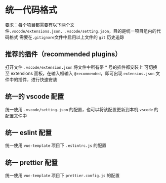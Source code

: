 # 统一代码格式

要求：每个项目都需要有以下两个文件`.vscode/extensions.json`、`.vscode/setting.json`，目的是统一项目组内的代码格式
需要在`.gitignore`文件中启用以上文件的 `git` 历史追踪

## 推荐的插件（recommended plugins）

打开文件 `.vscode/extension.json` 将文件中所有带 \* 号的插件都安装上
可切换至 extensions 面板，在输入框输入 `@recommended`，即可出现 `extensios.json` 文件中的插件，进行快速安装

## 统一的 vscode 配置

统一使用 `.vscode/setting.json` 的配置，也可以将该配置更新到本机 `vscode` 的配置文件中

## 统一 eslint 配置

统一使用 `vue-template` 项目下 `.eslintrc.js` 的配置

## 统一 prettier 配置

统一使用 `vue-template` 项目下 `prettier.config.js` 的配置
